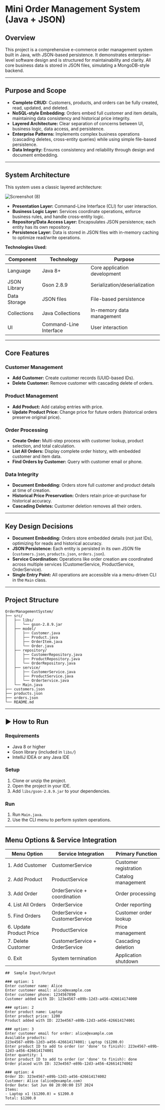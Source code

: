 # Mini Order Management System (Java + JSON)

## Overview

This project is a comprehensive e-commerce order management system built in Java, with JSON-based persistence. It demonstrates enterprise-level software design and is structured for maintainability and clarity. All core business data is stored in JSON files, simulating a MongoDB-style backend.

---

## Purpose and Scope

- **Complete CRUD:** Customers, products, and orders can be fully created, read, updated, and deleted.
- **NoSQL-style Embedding:** Orders embed full customer and item details, maintaining data consistency and historical price integrity.
- **Layered Architecture:** Clear separation of concerns between UI, business logic, data access, and persistence.
- **Enterprise Patterns:** Implements complex business operations (cascading deletes, cross-entity queries) while using simple file-based persistence.
- **Data Integrity:** Ensures consistency and reliability through design and document embedding.

---

## System Architecture

This system uses a classic layered architecture:
 

 ![Screenshot (8)](https://github.com/user-attachments/assets/968f6611-0915-4dd2-b50d-5581808a3d53)


- **Presentation Layer:** Command-Line Interface (CLI) for user interaction.
- **Business Logic Layer:** Services coordinate operations, enforce business rules, and handle cross-entity logic.
- **Repository/Data Access Layer:** Encapsulates JSON persistence; each entity has its own repository.
- **Persistence Layer:** Data is stored in JSON files with in-memory caching to optimize read/write operations.

**Technologies Used:**

| Component     | Technology               | Purpose                       |
|---------------|--------------------------|-------------------------------|
| Language      | Java 8+                  | Core application development  |
| JSON Library  | Gson 2.8.9               | Serialization/deserialization |
| Data Storage  | JSON files               | File-based persistence        |
| Collections   | Java Collections         | In-memory data management     |
| UI            | Command-Line Interface   | User interaction              |

---

## Core Features

### Customer Management
- **Add Customer:** Create customer records (UUID-based IDs).
- **Delete Customer:** Remove customer with cascading delete of orders.

### Product Management
- **Add Product:** Add catalog entries with price.
- **Update Product Price:** Change price for future orders (historical orders preserve original price).

### Order Processing
- **Create Order:** Multi-step process with customer lookup, product selection, and total calculation.
- **List All Orders:** Display complete order history, with embedded customer and item data.
- **Find Orders by Customer:** Query with customer email or phone.

### Data Integrity
- **Document Embedding:** Orders store full customer and product details at time of creation.
- **Historical Price Preservation:** Orders retain price-at-purchase for historical accuracy.
- **Cascading Deletes:** Customer deletion removes all their orders.

---

## Key Design Decisions

- **Document Embedding:** Orders store embedded details (not just IDs), optimizing for reads and historical accuracy.
- **JSON Persistence:** Each entity is persisted in its own JSON file (`customers.json`, `products.json`, `orders.json`).
- **Service Coordination:** Operations like order creation are coordinated across multiple services (CustomerService, ProductService, OrderService).
- **Single Entry Point:** All operations are accessible via a menu-driven CLI in the `Main` class.

---

## Project Structure

```
OrderManagementSystem/
├── src/
│   ├── libs/
│   │   └── gson-2.8.9.jar
│   ├── model/
│   │   ├── Customer.java
│   │   ├── Product.java
│   │   ├── OrderItem.java
│   │   └── Order.java
│   ├── repository/
│   │   ├── CustomerRepository.java
│   │   ├── ProductRepository.java
│   │   └── OrderRepository.java
│   ├── service/
│   │   ├── CustomerService.java
│   │   ├── ProductService.java
│   │   └── OrderService.java
│   └── Main.java
├── customers.json
├── products.json
├── orders.json
└── README.md
```

---

## ▶ How to Run

### Requirements

- Java 8 or higher
- Gson library (included in `libs/`)
- IntelliJ IDEA or any Java IDE

### Setup

1. Clone or unzip the project.
2. Open the project in your IDE.
3. Add `libs/gson-2.8.9.jar` to your dependencies.

### Run

1. Run `Main.java`.
2. Use the CLI menu to perform system operations.

---

 
##   Menu Options & Service Integration

| Menu Option             | Service Integration            | Primary Function          |
|-------------------------|--------------------------------|---------------------------|
| 1. Add Customer         | CustomerService                | Customer registration     |
| 2. Add Product          | ProductService                 | Catalog management        |
| 3. Add Order            | OrderService + coordination    | Order processing          |
| 4. List All Orders      | OrderService                   | Order reporting           |
| 5. Find Orders          | OrderService + CustomerService | Customer order lookup     |
| 6. Update Product Price | ProductService                 | Price management          |
| 7. Delete Customer      | CustomerService + OrderService | Cascading deletion        |
| 0. Exit                 | System termination             | Application shutdown      |

```
##  Sample Input/Output

### option: 1
Enter customer name: Alice
Enter customer email: alice@example.com
Enter customer phone: 1234567890
Customer added with ID: 123e4567-e89b-12d3-a456-426614174000

### option: 2
Enter product name: Laptop
Enter product price: 1200
Product added with ID: 223e4567-e89b-12d3-a456-426614174001

### option: 3
Enter customer email for order: alice@example.com
Available products:
223e4567-e89b-12d3-a456-426614174001: Laptop ($1200.0)
Enter product ID to add to order (or 'done' to finish): 223e4567-e89b-12d3-a456-426614174001
Enter quantity: 1
Enter product ID to add to order (or 'done' to finish): done
Order placed with ID: 323e4567-e89b-12d3-a456-426614174002

### option: 4
Order ID: 323e4567-e89b-12d3-a456-426614174002
Customer: Alice (alice@example.com)
Order Date: Sat Jun 08 20:00:00 IST 2024
Items:
- Laptop x1 ($1200.0) = $1200.0
Total: $1200.0
```

---
